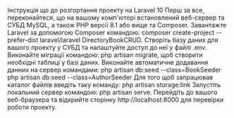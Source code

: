 Інструкція що до розгортання проекту на Laravel 10
Перш за все, переконайтеся, що на вашому комп'ютері встановлений веб-сервер та СУБД MySQL, а також PHP версії 8.1 або вище та Composer.
Завантажте Laravel за допомогою Composer командою: composer create-project --prefer-dist laravel/laravel DirectoryBookCRUD. 
Створіть базу даних для вашого проекту у СУБД та налаштуйте доступ до неї у файлі .env.
Виконайте міграції командою: php artisan migrate, щоб створити необхідні таблиці у базі даних.
Виконайте автоматичне додавання данних на сервер командами:
php artisan db:seed --class=BookSeeder
php artisan db:seed --class=AuthorSeeder
Для того щоб запрацював каталог файлів введіть таку команду:
php artisan storage:link
Запустіть локальний сервер командою: php artisan serve.
Перейдіть до вашого веб-браузера та відкрийте сторінку http://localhost:8000 для перевірки роботи проекту.
